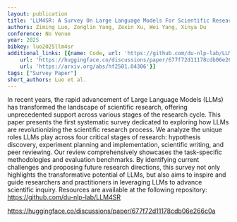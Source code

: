 ```yaml
---
layout: publication
title: 'LLM4SR: A Survey On Large Language Models For Scientific Research'
authors: Ziming Luo, Zonglin Yang, Zexin Xu, Wei Yang, Xinya Du
conference: No Venue
year: 2025
bibkey: luo2025llm4sr
additional_links: [{name: Code, url: 'https://github.com/du-nlp-lab/LLM4SR'}, {name: Code,
    url: 'https://huggingface.co/discussions/paper/677f72d11178cdb06e266c0a'}, {name: Paper,
    url: 'https://arxiv.org/abs/hf2501.04306'}]
tags: ["Survey Paper"]
short_authors: Luo et al.
---
```

In recent years, the rapid advancement of Large Language Models (LLMs) has transformed the landscape of scientific research, offering unprecedented support across various stages of the research cycle. This paper presents the first systematic survey dedicated to exploring how LLMs are revolutionizing the scientific research process. We analyze the unique roles LLMs play across four critical stages of research: hypothesis discovery, experiment planning and implementation, scientific writing, and peer reviewing. Our review comprehensively showcases the task-specific methodologies and evaluation benchmarks. By identifying current challenges and proposing future research directions, this survey not only highlights the transformative potential of LLMs, but also aims to inspire and guide researchers and practitioners in leveraging LLMs to advance scientific inquiry. Resources are available at the following repository: https://github.com/du-nlp-lab/LLM4SR

https://huggingface.co/discussions/paper/677f72d11178cdb06e266c0a